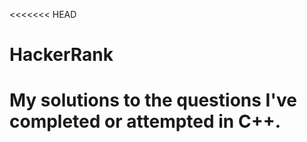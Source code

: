 <<<<<<< HEAD
# HackerRank
My solutions to the questions I've completed or attempted in C++.
=======
